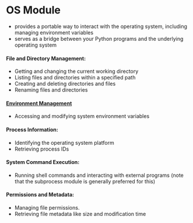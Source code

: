 # OS Module
- provides a portable way to interact with the operating system, including managing environment variables
- serves as a bridge between your Python programs and the underlying operating system

#### File and Directory Management:
- Getting and changing the current working directory
- Listing files and directories within a specified path
- Creating and deleting directories and files
- Renaming files and directories

#### [Environment Management](./EnvironmentManagement.md)
- Accessing and modifying system environment variables

#### Process Information:
- Identifying the operating system platform
- Retrieving process IDs

#### System Command Execution:
- Running shell commands and interacting with external programs (note that the subprocess module is generally preferred for this)

#### Permissions and Metadata:
- Managing file permissions.
- Retrieving file metadata like size and modification time





